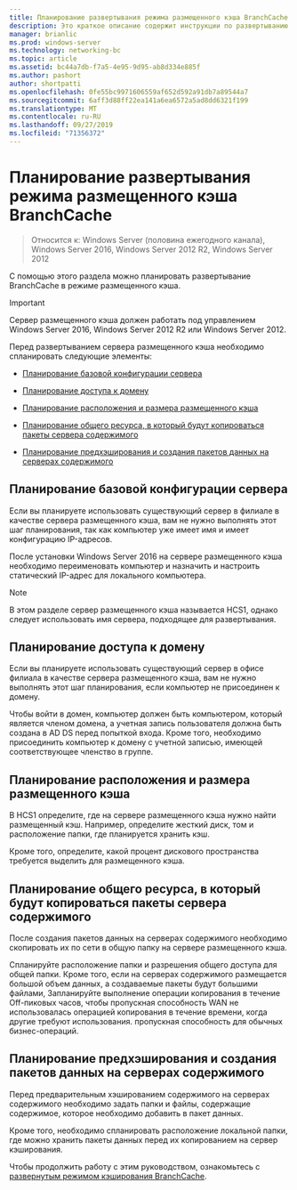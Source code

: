 ```yaml
---
title: Планирование развертывания режима размещенного кэша BranchCache
description: Это краткое описание содержит инструкции по развертыванию BranchCache в режиме размещенного кэша на компьютерах под управлением Windows Server 2016 и Windows 10.
manager: brianlic
ms.prod: windows-server
ms.technology: networking-bc
ms.topic: article
ms.assetid: bc44a7db-f7a5-4e95-9d95-ab8d334e885f
ms.author: pashort
author: shortpatti
ms.openlocfilehash: 0fe55bc9971606559af652d592a91db7a89544a7
ms.sourcegitcommit: 6aff3d88ff22ea141a6ea6572a5ad8dd6321f199
ms.translationtype: MT
ms.contentlocale: ru-RU
ms.lasthandoff: 09/27/2019
ms.locfileid: "71356372"
---
```

# <a name="branchcache-hosted-cache-mode-deployment-planning"></a>Планирование развертывания режима размещенного кэша BranchCache

>Относится к: Windows Server (половина ежегодного канала), Windows Server 2016, Windows Server 2012 R2, Windows Server 2012

С помощью этого раздела можно планировать развертывание BranchCache в режиме размещенного кэша.

>[!IMPORTANT]
>Сервер размещенного кэша должен работать под управлением Windows Server 2016, Windows Server 2012 R2 или Windows Server 2012.

Перед развертыванием сервера размещенного кэша необходимо спланировать следующие элементы:

- [Планирование базовой конфигурации сервера](#bkmk_basic)

- [Планирование доступа к домену](#bkmk_domain)

- [Планирование расположения и размера размещенного кэша](#bkmk_cachelocation)

- [Планирование общего ресурса, в который будут копироваться пакеты сервера содержимого](#bkmk_package)

- [Планирование предхэширования и создания пакетов данных на серверах содержимого](#bkmk_prehash)

## <a name="bkmk_basic"></a>Планирование базовой конфигурации сервера
  
Если вы планируете использовать существующий сервер в филиале в качестве сервера размещенного кэша, вам не нужно выполнять этот шаг планирования, так как компьютер уже имеет имя и имеет конфигурацию IP-адресов.

После установки Windows Server 2016 на сервере размещенного кэша необходимо переименовать компьютер и назначить и настроить статический IP-адрес для локального компьютера.

>[!NOTE]
>В этом разделе сервер размещенного кэша называется HCS1, однако следует использовать имя сервера, подходящее для развертывания.

## <a name="bkmk_domain"></a>Планирование доступа к домену

Если вы планируете использовать существующий сервер в офисе филиала в качестве сервера размещенного кэша, вам не нужно выполнять этот шаг планирования, если компьютер не присоединен к домену.
  
Чтобы войти в домен, компьютер должен быть компьютером, который является членом домена, а учетная запись пользователя должна быть создана в AD DS перед попыткой входа. Кроме того, необходимо присоединить компьютер к домену с учетной записью, имеющей соответствующее членство в группе.

## <a name="bkmk_cachelocation"></a>Планирование расположения и размера размещенного кэша

В HCS1 определите, где на сервере размещенного кэша нужно найти размещенный кэш. Например, определите жесткий диск, том и расположение папки, где планируется хранить кэш.

Кроме того, определите, какой процент дискового пространства требуется выделить для размещенного кэша.

## <a name="bkmk_package"></a>Планирование общего ресурса, в который будут копироваться пакеты сервера содержимого

После создания пакетов данных на серверах содержимого необходимо скопировать их по сети в общую папку на сервере размещенного кэша.

Спланируйте расположение папки и разрешения общего доступа для общей папки. Кроме того, если на серверах содержимого размещается большой объем данных, а создаваемые пакеты будут большими файлами, Запланируйте выполнение операции копирования в течение Off-пиковых часов, чтобы пропускная способность WAN не использовалась операцией копирования в течение времени, когда другие требуют использования.  пропускная способность для обычных бизнес-операций.

## <a name="bkmk_prehash"></a>Планирование предхэширования и создания пакетов данных на серверах содержимого

Перед предварительным хэшированием содержимого на серверах содержимого необходимо задать папки и файлы, содержащие содержимое, которое необходимо добавить в пакет данных. 

Кроме того, необходимо спланировать расположение локальной папки, где можно хранить пакеты данных перед их копированием на сервер кэширования.

Чтобы продолжить работу с этим руководством, ознакомьтесь с [развернутым режимом кэширования BranchCache](4-Bc-Hcm-Deployment.md).
